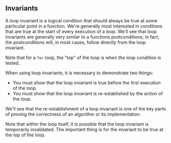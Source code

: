 ## Invariants

A loop invariant is a logical condition
that should always be true at some particular
point in a function.
We're generally most interested in conditions
that are true at the start of every execution
of a loop.
We'll see that loop invariants are generally
very similar to a functions postconditions;
in fact, the postconditions will, in most cases,
follow directly from the loop invariant.

Note that for a ```for``` loop,
the "top" of the loop is when the loop condition
is tested.

When using loop invariants,
it is necessary to demonstrate two things:
* You must show that the loop invariant is
true before the first execution of the loop.
* You must show that the loop invariant is
re-established by the action of the loop.

We'll see that the re-establishment
of a loop invariant
is one of the key parts of
proving the correctness of an algorithm
or its implementation.

Note that within the loop itself,
it is possible that the loop invariant
is temporarily invalidated.
The important thing is for the invariant
to be true at the top of the loop.
